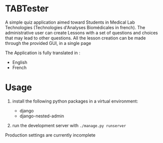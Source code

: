 # TABTester
A simple quiz application aimed toward Students in Medical Lab Technologies (Technologies d'Analyses Biomédicales in french).
The administrative user can create Lessons with a set of questions and choices that may lead to other questions. All the lesson creation can be made through the provided GUI, in a single page

The Application is fully translated in :
 - English
 - French
 
# Usage
1) install the following python packages in a virtual environment: 
   - django
   - django-nested-admin

2) run the development server with `./manage.py runserver`

Production settings are currently incomplete
